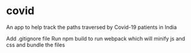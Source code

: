 # covid
An app to help track the paths traversed by Covid-19 patients in India

Add .gitignore file
Run npm build to run webpack which will minify js and css and bundle the files